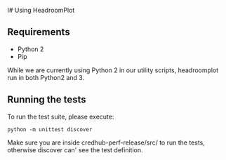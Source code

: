I# Using HeadroomPlot

## Requirements

* Python 2
* Pip

While we are currently using Python 2 in our utility scripts, headroomplot run in both Python2 and 3.

## Running the tests

To run the test suite, please execute:

```
python -m unittest discover
```

Make sure you are inside credhub-perf-release/src/ to run the tests, otherwise discover can' see the test definition.
